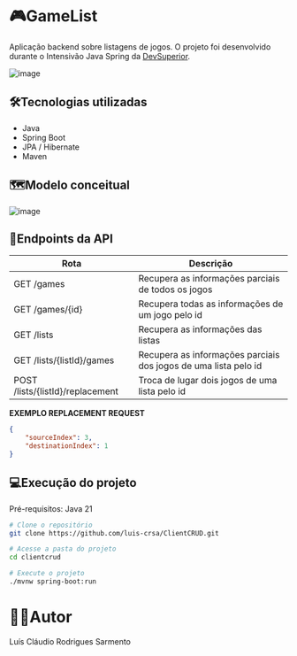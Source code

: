 # 🎮GameList
Aplicação backend sobre listagens de jogos. O projeto foi desenvolvido durante o Intensivão Java Spring da [DevSuperior](https://devsuperior.com.br/).

![image](https://github.com/user-attachments/assets/2ca2f916-71ba-43f2-b393-2a723e1e8a68)

## 🛠️Tecnologias utilizadas
- Java
- Spring Boot
- JPA / Hibernate
- Maven

## 🗺️Modelo conceitual
![image](https://github.com/user-attachments/assets/ff2fe0ea-661e-4ee2-b94a-06d92cd0e0c6)

## 📍Endpoints da API
| Rota               | Descrição                                          
|----------------------|-----------------------------------------------------
| GET /games     | Recupera as informações parciais de todos os jogos
| GET /games/{id}   | Recupera todas as informações de um jogo pelo id
| GET /lists     | Recupera as informações das listas
| GET /lists/{listId}/games     | Recupera as informações parciais dos jogos de uma lista pelo id
| POST /lists/{listId}/replacement     | Troca de lugar dois jogos de uma lista pelo id

**EXEMPLO REPLACEMENT REQUEST**
```json
{
    "sourceIndex": 3,
    "destinationIndex": 1
}
```

## 💻Execução do projeto
Pré-requisitos: Java 21

```bash
# Clone o repositório
git clone https://github.com/luis-crsa/ClientCRUD.git

# Acesse a pasta do projeto
cd clientcrud

# Execute o projeto
./mvnw spring-boot:run
```

# 👨‍💻Autor
Luís Cláudio Rodrigues Sarmento
